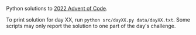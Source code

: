Python solutions to [2022 Advent of Code](https://adventofcode.com/). 

To print solution for day XX, run `python src/dayXX.py data/dayXX.txt`. 
Some scripts may only report the solution to one part of the day's challenge. 